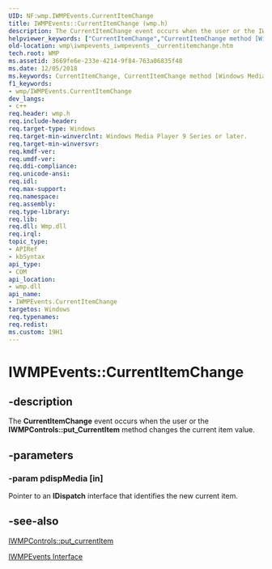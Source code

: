 ```yaml
---
UID: NF:wmp.IWMPEvents.CurrentItemChange
title: IWMPEvents::CurrentItemChange (wmp.h)
description: The CurrentItemChange event occurs when the user or the IWMPControls::put_CurrentItem method changes the current item value.helpviewer_keywords: ["CurrentItemChange","CurrentItemChange method [Windows Media Player]","CurrentItemChange method [Windows Media Player]","IWMPEvents interface","IWMPEvents interface [Windows Media Player]","CurrentItemChange method","IWMPEvents.CurrentItemChange","IWMPEvents::CurrentItemChange","IWMPEventsCurrentItemChange","wmp.iwmpevents_iwmpevents__currentitemchange","wmp/IWMPEvents::CurrentItemChange"]
old-location: wmp\iwmpevents_iwmpevents__currentitemchange.htm
tech.root: WMP
ms.assetid: 3669fe6e-233e-4214-9f84-763a06835f48
ms.date: 12/05/2018
ms.keywords: CurrentItemChange, CurrentItemChange method [Windows Media Player], CurrentItemChange method [Windows Media Player],IWMPEvents interface, IWMPEvents interface [Windows Media Player],CurrentItemChange method, IWMPEvents.CurrentItemChange, IWMPEvents::CurrentItemChange, IWMPEventsCurrentItemChange, wmp.iwmpevents_iwmpevents__currentitemchange, wmp/IWMPEvents::CurrentItemChange
f1_keywords:
- wmp/IWMPEvents.CurrentItemChange
dev_langs:
- c++
req.header: wmp.h
req.include-header: 
req.target-type: Windows
req.target-min-winverclnt: Windows Media Player 9 Series or later.
req.target-min-winversvr: 
req.kmdf-ver: 
req.umdf-ver: 
req.ddi-compliance: 
req.unicode-ansi: 
req.idl: 
req.max-support: 
req.namespace: 
req.assembly: 
req.type-library: 
req.lib: 
req.dll: Wmp.dll
req.irql: 
topic_type:
- APIRef
- kbSyntax
api_type:
- COM
api_location:
- wmp.dll
api_name:
- IWMPEvents.CurrentItemChange
targetos: Windows
req.typenames: 
req.redist: 
ms.custom: 19H1
---
```


# IWMPEvents::CurrentItemChange


## -description



The <b>CurrentItemChange</b> event occurs when the user or the <b>IWMPControls::put_CurrentItem</b> method changes the current item value.




## -parameters




### -param pdispMedia [in]

Pointer to an <b>IDispatch</b> interface that identifies the new current item.


## -see-also




<a href="https://docs.microsoft.com/windows/desktop/api/wmp/nf-wmp-iwmpcontrols-put_currentitem">IWMPControls::put_currentItem</a>



<a href="https://docs.microsoft.com/windows/desktop/api/wmp/nn-wmp-iwmpevents">IWMPEvents Interface</a>
 

 

